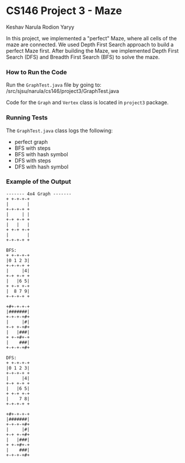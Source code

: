 # CS146 Project 3 - Maze
Keshav Narula
Rodion Yaryy

In this project, we implemented a "perfect" Maze, where all cells of the maze are connected. We used Depth First Search
approach to build a perfect Maze first. After building the Maze, we implemented Depth First Search (DFS) and
Breadth First Search (BFS) to solve the maze.

### How to Run the Code
Run the `GraphTest.java` file by going to:
/src/sjsu/narula/cs146/project3/GraphTest.java

Code for the `Graph` and `Vertex` class is located in `project3` package.

### Running Tests
The `GraphTest.java` class logs the following:
* perfect graph
* BFS with steps
* BFS with hash symbol
* DFS with steps
* DFS with hash symbol


### Example of the Output
```
------- 4x4 Graph -------
+ +-+-+-+
|       |
+-+-+-+ +
|     | |
+-+ +-+ +
|   |   |
+ +-+ +-+
|       |
+-+-+-+ +

BFS:
+ +-+-+-+
|0 1 2 3|
+-+-+-+ +
|     |4|
+-+ +-+ +
|   |6 5|
+ +-+ +-+
|  8 7 9|
+-+-+-+ +

+#+-+-+-+
|#######|
+-+-+-+#+
|     |#|
+-+ +-+#+
|   |###|
+ +-+#+-+
|    ###|
+-+-+-+#+

DFS:
+ +-+-+-+
|0 1 2 3|
+-+-+-+ +
|     |4|
+-+ +-+ +
|   |6 5|
+ +-+ +-+
|    7 8|
+-+-+-+ +

+#+-+-+-+
|#######|
+-+-+-+#+
|     |#|
+-+ +-+#+
|   |###|
+ +-+#+-+
|    ###|
+-+-+-+#+
```
